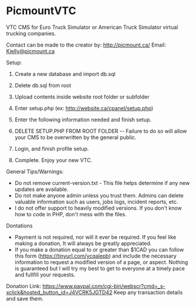 # PicmountVTC
VTC CMS for Euro Truck Simulator or American Truck Simulator virtual trucking companies.

Contact can be made to the creator by:
http://picmount.ca/
Email: Kielly@picmount.ca

Setup:
1) Create a new database and import db.sql
2) Delete db.sql from root
3) Upload contents inside website root folder or subfolder
4) Enter setup.php
    (ex: http://website.ca/cpanel/setup.php)
5) Enter the following information needed and finish setup.

6) DELETE SETUP.PHP FROM ROOT FOLDER -- Failure to do so will allow your CMS to be overwritten by the general public.
7) Login, and finish profile setup.
8) Complete. Enjoy your new VTC.

General Tips/Warnings:
- Do not remove current-version.txt - This file helps determine if any new updates are available.
- Do not make anyone admin unless you trust them. Admins can delete valuable information such as users, jobs logs, incident reports, etc.
- I do not offer support to heavily modified versions. If you don't know how to code in PHP, don't mess with the files.

Dontations
- Payment is not required, nor will it ever be required.
  If you feel like making a donation, It will always be greatly appreciated. 
- If you make a donation equal to or greater than $1CAD you can follow this form (https://tinyurl.com/ycqalepb) and include the necessary information to request a modified version of a page, or aspect. Nothing is guaranteed but I will try my best to get to everyone at a timely pace and fullfill your requests.

Donation Link: https://www.paypal.com/cgi-bin/webscr?cmd=_s-xclick&hosted_button_id=J4VCRK5JGTD42
Keep any transaction details and save them.
